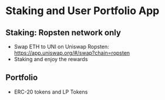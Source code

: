 # Staking and User Portfolio App

## Staking: Ropsten network only

- Swap ETH to UNI on Uniswap Ropsten: https://app.uniswap.org/#/swap?chain=ropsten
- Staking and enjoy the rewards

## Portfolio

- ERC-20 tokens and LP Tokens
